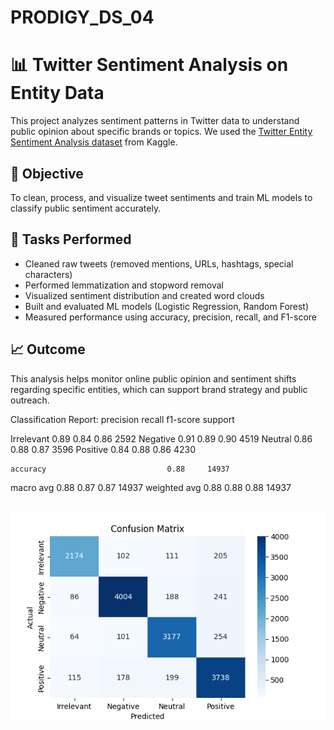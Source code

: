 # PRODIGY_DS_04
# 📊 Twitter Sentiment Analysis on Entity Data

This project analyzes sentiment patterns in Twitter data to understand public opinion about specific brands or topics. We used the [Twitter Entity Sentiment Analysis dataset](https://www.kaggle.com/datasets/jp797498e/twitter-entity-sentiment-analysis) from Kaggle.

## 🧠 Objective

To clean, process, and visualize tweet sentiments and train ML models to classify public sentiment accurately.

## 🔧 Tasks Performed

- Cleaned raw tweets (removed mentions, URLs, hashtags, special characters)
- Performed lemmatization and stopword removal
- Visualized sentiment distribution and created word clouds
- Built and evaluated ML models (Logistic Regression, Random Forest)
- Measured performance using accuracy, precision, recall, and F1-score

## 📈 Outcome

This analysis helps monitor online public opinion and sentiment shifts regarding specific entities, which can support brand strategy and public outreach.

Classification Report:
              precision    recall  f1-score   support

  Irrelevant       0.89      0.84      0.86      2592
    Negative       0.91      0.89      0.90      4519
     Neutral       0.86      0.88      0.87      3596
    Positive       0.84      0.88      0.86      4230

    accuracy                           0.88     14937
   macro avg       0.88      0.87      0.87     14937
weighted avg       0.88      0.88      0.88     14937

![Confusion matrix](Confusion_matrix_twitter.png)
---


